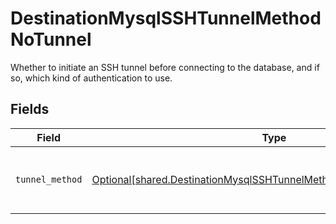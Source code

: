 # DestinationMysqlSSHTunnelMethodNoTunnel

Whether to initiate an SSH tunnel before connecting to the database, and if so, which kind of authentication to use.


## Fields

| Field                                                                                                                                                  | Type                                                                                                                                                   | Required                                                                                                                                               | Description                                                                                                                                            |
| ------------------------------------------------------------------------------------------------------------------------------------------------------ | ------------------------------------------------------------------------------------------------------------------------------------------------------ | ------------------------------------------------------------------------------------------------------------------------------------------------------ | ------------------------------------------------------------------------------------------------------------------------------------------------------ |
| `tunnel_method`                                                                                                                                        | [Optional[shared.DestinationMysqlSSHTunnelMethodNoTunnelTunnelMethod]](undefined/models/shared/destinationmysqlsshtunnelmethodnotunneltunnelmethod.md) | :heavy_check_mark:                                                                                                                                     | No ssh tunnel needed to connect to database                                                                                                            |
